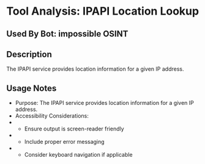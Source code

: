 # Tool Analysis: IPAPI Location Lookup

## Used By Bot: impossible OSINT

## Description
The IPAPI service provides location information for a given IP address.


## Usage Notes
- Purpose: The IPAPI service provides location information for a given IP address.
- Accessibility Considerations:
- - Ensure output is screen-reader friendly
- - Include proper error messaging
- - Consider keyboard navigation if applicable
